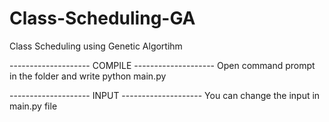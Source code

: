 # Class-Scheduling-GA
Class Scheduling using Genetic Algortihm

-------------------- COMPILE --------------------
Open command prompt in the folder and write
python main.py

-------------------- INPUT --------------------
You can change the input in main.py file
